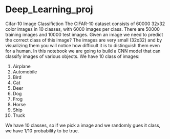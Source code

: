 # Deep_Learning_proj
Cifar-10 Image Classifiction
The CIFAR-10 dataset consists of 60000 32x32 color images in 10 classes, with 6000 images per class. There are 50000 training images and 10000 test images.
Given an image we need to predict the correct class of this image?
The images are very small (32x32) and by visualizing them you will notice how difficult it is to distinguish them even for a human.
In this notebook we are going to build a CNN model that can classify images of various objects. We have 10 class of images:

<ol><li>Airplane</li>
  <li>Automobile</li>
  <li>Bird</li>
  <li>Cat</li>
  <li>Deer</li>
  <li>Dog</li>
  <li>Frog</li>
  <li>Horse</li>
  <li>Ship</li>
  <li>Truck</li>
</ol>
We have 10 classes, so if we pick a image and we randomly gues it class, we have 1/10 probability to be true.
